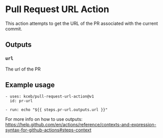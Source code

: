 # Pull Request URL Action

This action attempts to get the URL of the PR associated with the current commit.

## Outputs

### `url`

The url of the PR

## Example usage

```
- uses: kceb/pull-request-url-action@v1
  id: pr-url

- run: echo "${{ steps.pr-url.outputs.url }}"
```

For more info on how to use outputs: https://help.github.com/en/actions/reference/contexts-and-expression-syntax-for-github-actions#steps-context